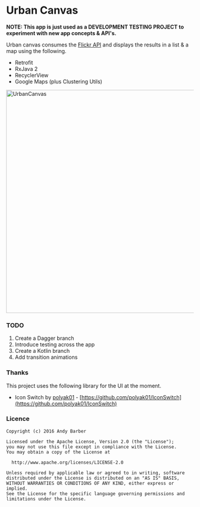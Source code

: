 # Urban Canvas

**NOTE: This app is just used as a DEVELOPMENT TESTING PROJECT to experiment with new app concepts & API's.**

Urban canvas consumes the [Flickr API](https://www.flickr.com/services/api/) and displays the results in a list & a map using the following.

* Retrofit
* RxJava 2
* RecyclerView
* Google Maps (plus Clustering Utils)

<p>
<img src="https://github.com/andyb129/UrbanCanvas/blob/master/screenshots%2Furban_canvas_anim.gif" height="600" alt="UrbanCanvas"/>
</p>

### TODO
1. Create a Dagger branch
2. Introduce testing across the app
3. Create a Kotlin branch
4. Add transition animations

### Thanks

This project uses the following library for the UI at the moment.

* Icon Switch by [polyak01](https://github.com/polyak01) - [https://github.com/polyak01/IconSwitch](https://github.com/polyak01/IconSwitch)


### Licence
```
Copyright (c) 2016 Andy Barber

Licensed under the Apache License, Version 2.0 (the "License");
you may not use this file except in compliance with the License.
You may obtain a copy of the License at

  http://www.apache.org/licenses/LICENSE-2.0

Unless required by applicable law or agreed to in writing, software
distributed under the License is distributed on an "AS IS" BASIS,
WITHOUT WARRANTIES OR CONDITIONS OF ANY KIND, either express or implied.
See the License for the specific language governing permissions and
limitations under the License.
```
